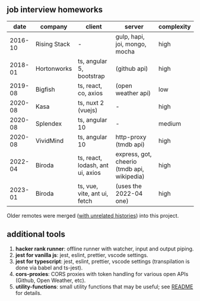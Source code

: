 ## job interview homeworks

| date    | company      | client                           | server                                      | complexity |
| ------- | ------------ | -------------------------------- | ------------------------------------------- | ---------- |
| 2016-10 | Rising Stack | -                                | gulp, hapi, joi, mongo, mocha               | high       |
| 2018-01 | Hortonworks  | ts, angular 5, bootstrap         | (github api)                                | high       |
| 2019-08 | Bigfish      | ts, react, co, axios             | (open weather api)                          | low        |
| 2020-08 | Kasa         | ts, nuxt 2 (vuejs)               | -                                           | high       |
| 2020-08 | Splendex     | ts, angular 10                   | -                                           | medium     |
| 2020-08 | VividMind    | ts, angular 10                   | http-proxy (tmdb api)                       | high       |
| 2022-04 | Biroda       | ts, react, lodash, ant ui, axios | express, got, cheerio (tmdb api, wikipedia) | high       |
| 2023-01 | Biroda       | ts, vue, vite, ant ui, fetch     | (uses the 2022-04 one)                      | high       |

Older remotes were merged ([with unrelated histories](https://stackoverflow.com/a/17373088)) into this project.

## additional tools

1. **hacker rank runner**: offline runner with watcher, input and output piping.
2. **jest for vanilla js**: jest, eslint, prettier, vscode settings.
3. **jest for typescript**: jest, eslint, prettier, vscode settings (transpilation is done via babel and ts-jest).
4. **cors-proxies**: CORS proxies with token handling for various open APIs (Github, Open Weather, etc).
5. **utility-functions**: small utility functions that may be useful; see [README](./tools/utility-functions/README.md) for details.
